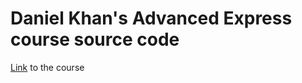# Daniel Khan's Advanced Express course source code

[Link](https://www.lynda.com/Node-js-tutorials/Advanced-Express/798496-2.html) to the course